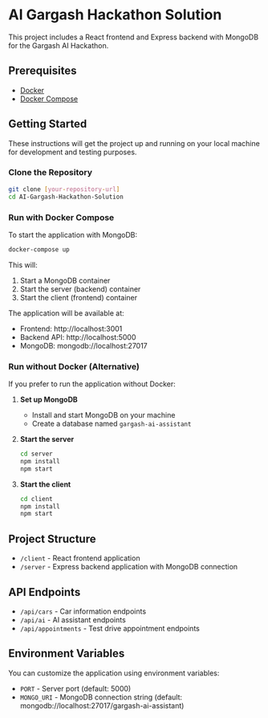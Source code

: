 # AI Gargash Hackathon Solution

This project includes a React frontend and Express backend with MongoDB for the Gargash AI Hackathon.

## Prerequisites

- [Docker](https://docs.docker.com/get-docker/)
- [Docker Compose](https://docs.docker.com/compose/install/)

## Getting Started

These instructions will get the project up and running on your local machine for development and testing purposes.

### Clone the Repository

```bash
git clone [your-repository-url]
cd AI-Gargash-Hackathon-Solution
```

### Run with Docker Compose

To start the application with MongoDB:

```bash
docker-compose up
```

This will:
1. Start a MongoDB container
2. Start the server (backend) container
3. Start the client (frontend) container

The application will be available at:
- Frontend: http://localhost:3001
- Backend API: http://localhost:5000
- MongoDB: mongodb://localhost:27017

### Run without Docker (Alternative)

If you prefer to run the application without Docker:

1. **Set up MongoDB**
   - Install and start MongoDB on your machine
   - Create a database named `gargash-ai-assistant`

2. **Start the server**
   ```bash
   cd server
   npm install
   npm start
   ```

3. **Start the client**
   ```bash
   cd client
   npm install
   npm start
   ```

## Project Structure

- `/client` - React frontend application
- `/server` - Express backend application with MongoDB connection

## API Endpoints

- `/api/cars` - Car information endpoints
- `/api/ai` - AI assistant endpoints
- `/api/appointments` - Test drive appointment endpoints

## Environment Variables

You can customize the application using environment variables:

- `PORT` - Server port (default: 5000)
- `MONGO_URI` - MongoDB connection string (default: mongodb://localhost:27017/gargash-ai-assistant)